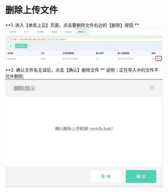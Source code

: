 # 删除上传文件
**1. 进入【单库上云】页面，点击要删除文件右边的【删除】按钮 **
![删除上传1](../../../../../image/RDS/Delete-Import-1.png)

**2. 确认文件名无误后，点击【确认】删除文件 **
说明：正在导入中的文件不允许删除;
![删除上传2](../../../../../image/RDS/Delete-Import-2.png)
